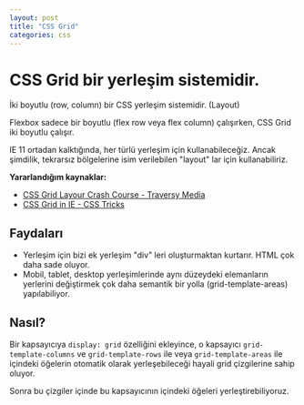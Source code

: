 ```yaml
---
layout: post
title: "CSS Grid"
categories: css
---
```


# CSS Grid bir yerleşim sistemidir.

İki boyutlu (row, column) bir CSS yerleşim sistemidir. (Layout)

Flexbox sadece bir boyutlu (flex row veya flex column) çalışırken, CSS Grid iki boyutlu çalışır.

IE 11 ortadan kalktığında, her türlü yerleşim için kullanabileceğiz. Ancak şimdilik, tekrarsız bölgelerine isim verilebilen "layout" lar için kullanabiliriz.

**Yararlandığım kaynaklar:**
- [CSS Grid Layour Crash Course - Traversy Media](https://www.youtube.com/watch?v=jV8B24rSN5o)
- [CSS Grid in IE - CSS Tricks](https://css-tricks.com/css-grid-in-ie-debunking-common-ie-grid-misconceptions/)

## Faydaları
- Yerleşim için bizi ek yerleşim "div" leri oluşturmaktan kurtarır. HTML çok daha sade oluyor.
- Mobil, tablet, desktop yerleşimlerinde aynı düzeydeki elemanların yerlerini değiştirmek çok daha semantik bir yolla (grid-template-areas) yapılabiliyor.

## Nasıl?
Bir kapsayıcıya `display: grid` özelliğini ekleyince, o kapsayıcı `grid-template-columns` ve `grid-template-rows` ile veya `grid-template-areas` ile içindeki öğelerin otomatik olarak yerleşebileceği hayali grid çizgilerine sahip oluyor.

Sonra bu çizgiler içinde bu kapsayıcının içindeki öğeleri yerleştirebiliyoruz.